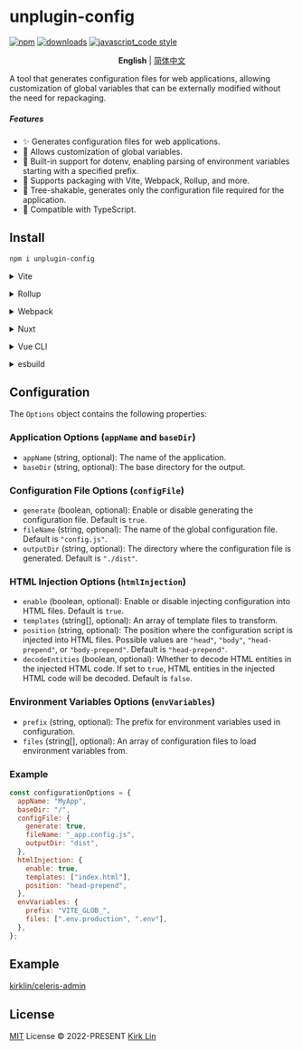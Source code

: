 # unplugin-config

[![npm][npm-image]][npm-url] [![downloads][downloads-image]][downloads-url] [![javascript_code style][code-style-image]][code-style-url]

[npm-image]: https://img.shields.io/npm/v/unplugin-config.svg
[npm-url]: https://npmjs.org/package/unplugin-config
[downloads-image]: https://img.shields.io/npm/dm/unplugin-config.svg
[downloads-url]: https://npmjs.org/package/unplugin-config
[code-style-image]: https://img.shields.io/badge/code__style-%40kirklin%2Feslint--config-brightgreen
[code-style-url]: https://github.com/kirklin/eslint-config/

<div align='center'>
<b>English</b> | <a href="README.zh-cn.md">简体中文</a>
<br>
</div>


A tool that generates configuration files for web applications, allowing customization of global variables that can be externally modified without the need for repackaging.

##### Features
- ✨ Generates configuration files for web applications.
- 🔨 Allows customization of global variables.
- 🌈 Built-in support for dotenv, enabling parsing of environment variables starting with a specified prefix.
- 🚀 Supports packaging with Vite, Webpack, Rollup, and more.
- 🎉 Tree-shakable, generates only the configuration file required for the application.
- 🌟 Compatible with TypeScript.

## Install

```bash
npm i unplugin-config
```

<details>
<summary>Vite</summary><br>

```ts
// vite.config.ts
import ConfigPlugin from "unplugin-config/vite";

export default defineConfig({
  plugins: [
    ConfigPlugin({ /* options */ }),
  ],
});
```

Example: [`playground/`](./playground/)

<br></details>

<details>
<summary>Rollup</summary><br>

```ts
// rollup.config.js
import ConfigPlugin from "unplugin-config/rollup";

export default {
  plugins: [
    ConfigPlugin({ /* options */ }),
  ],
};
```

<br></details>


<details>
<summary>Webpack</summary><br>

```ts
// webpack.config.js
module.exports = {
  /* ... */
  plugins: [
    require("unplugin-config/webpack")({ /* options */ })
  ]
};
```

<br></details>

<details>
<summary>Nuxt</summary><br>

```ts
// nuxt.config.js
export default {
  buildModules: [
    ["unplugin-config/nuxt", { /* options */ }],
  ],
};
```

> This module works for both Nuxt 2 and [Nuxt Vite](https://github.com/nuxt/vite)

<br></details>

<details>
<summary>Vue CLI</summary><br>

```ts
// vue.config.js
module.exports = {
  configureWebpack: {
    plugins: [
      require("unplugin-config/webpack")({ /* options */ }),
    ],
  },
};
```

<br></details>

<details>
<summary>esbuild</summary><br>

```ts
// esbuild.config.js
import { build } from "esbuild";
import ConfigPlugin from "unplugin-config/esbuild";

build({
  plugins: [ConfigPlugin()],
});
```

<br></details>

## Configuration

The `Options` object contains the following properties:

### Application Options (`appName` and `baseDir`)

- `appName` (string, optional): The name of the application.
- `baseDir` (string, optional): The base directory for the output.

### Configuration File Options (`configFile`)

- `generate` (boolean, optional): Enable or disable generating the configuration file. Default is `true`.
- `fileName` (string, optional): The name of the global configuration file. Default is `"config.js"`.
- `outputDir` (string, optional): The directory where the configuration file is generated. Default is `"./dist"`.

### HTML Injection Options (`htmlInjection`)

- `enable` (boolean, optional): Enable or disable injecting configuration into HTML files. Default is `true`.
- `templates` (string[], optional): An array of template files to transform.
- `position` (string, optional): The position where the configuration script is injected into HTML files. Possible values are `"head"`, `"body"`, `"head-prepend"`, or `"body-prepend"`. Default is `"head-prepend"`.
- `decodeEntities` (boolean, optional): Whether to decode HTML entities in the injected HTML code. If set to `true`, HTML entities in the injected HTML code will be decoded. Default is `false`.

### Environment Variables Options (`envVariables`)

- `prefix` (string, optional): The prefix for environment variables used in configuration.
- `files` (string[], optional): An array of configuration files to load environment variables from.

### Example

```javascript
const configurationOptions = {
  appName: "MyApp",
  baseDir: "/",
  configFile: {
    generate: true,
    fileName: "_app.config.js",
    outputDir: "dist",
  },
  htmlInjection: {
    enable: true,
    templates: ["index.html"],
    position: "head-prepend",
  },
  envVariables: {
    prefix: "VITE_GLOB_",
    files: [".env.production", ".env"],
  },
};
```


## Example

[kirklin/celeris-admin](https://github.com/kirklin/celeris-admin)


## License

[MIT](./LICENSE) License © 2022-PRESENT [Kirk Lin](https://github.com/kirklin)
